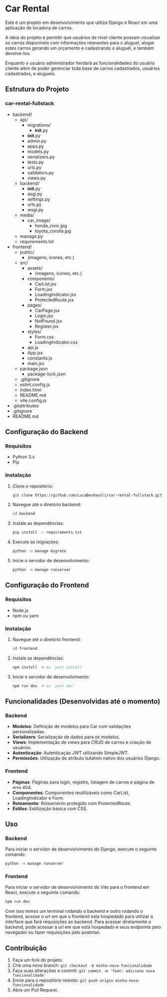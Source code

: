 # Car Rental

Este é um projeto em desenvolvimento que utiliza Django e React em uma aplicação de locadora de carros.

A ideia do projeto é permitir que usuários de nível cliente possam visualizar os carros disponíveis com informações
relevantes para o aluguel, alugar estes carros gerando um orçamento e cadastrando o aluguél, e também devolve-los.

Enquanto o usuário administrador herdará as funcionálidades do usuário cliente além de poder gerenciar toda base
de carros cadastrados, usuários cadastrados, e alugueis.

## Estrutura do Projeto

### car-rental-fullstack
- backend/
    - api/
        - migrations/
            - __init__.py
        - __init__.py
        - admin.py
        - apps.py
        - models.py
        - serializers.py
        - tests.py
        - urls.py
        - validators.py
        - views.py
    - backend/
        - __init__.py
        - asgi.py
        - settings.py
        - urls.py
        - wsgi.py
    - media/
        - car_image/
            - honda_civic.jpg
            - toyota_corolla.jpg
    - manage.py
    - requirements.txt
- frontend/
    - public/
        - (imagens, icones, etc.)
    - src/
        - assets/
            - (imagens, ícones, etc.)
        - components/
            - CarList.jsx
            - Form.jsx
            - LoadingIndicator.jsx
            - ProtectedRoute.jsx
        - pages/
            - CarPage.jsx
            - Login.jsx
            - NotFound.jsx
            - Register.jsx
        - styles/
            - Form.css
            - LoadingIndicator.css
        - api.js
        - App.jsx
        - constants.js
        - main.jsx
    - package.json
        - package-lock.json
    - .gitignore
    - eslint.config.js
    - index.html
    - README.md
    - vite.config.js
- .gitattributes
- .gitignore
- README.md

## Configuração do Backend

### Requisitos

- Python 3.x
- Pip

### Instalação

1. Clone o repositório:
    ```sh
    git clone https://github.com/LucaBendasoli/car-rental-fullstack.git
    ```

2. Navegue até o diretório backend:
    ```sh
    cd backend
    ```

3. Instale as dependências:
    ```sh
    pip install -r requirements.txt
    ```

4. Execute as migrações:
    ```sh
    python -m manage migrate
    ```

5. Inicie o servidor de desenvolvimento:
    ```sh
    python -m manage runserver
    ```

## Configuração do Frontend

### Requisitos

- Node.js
- npm ou yarn

### Instalação

1. Navegue até o diretório frontend:
    ```sh
    cd frontend
    ```

2. Instale as dependências:
    ```sh
    npm install  # ou `yarn install`
    ```

3. Inicie o servidor de desenvolvimento:
    ```sh
    npm run dev  # ou `yarn dev`
    ```

## Funcionalidades (Desenvolvidas até o momento)

### Backend

- **Modelos**: Definição de modelos para Car com validações personalizadas.
- **Serializers**: Serialização de dados para os modelos.
- **Views**: Implementação de views para CRUD de carros e criação de usuários.
- **Autenticação**: Autenticação JWT utilizando SimpleJWT.
- **Permissões**: Utilização do atributo IsAdmin nativo dos usuários Django.

### Frontend

- **Páginas**: Páginas para login, registro, listagem de carros e página de erro 404.
- **Componentes**: Componentes reutilizáveis como CarList, LoadingIndicator e Form.
- **Roteamento**: Roteamento protegido com ProtectedRoute.
- **Estilos**: Estilização básica com CSS.

## Uso

### Backend

Para iniciar o servidor de desenvolvimento do Django, execute o seguinte comando:

```sh
python -m manage runserver
```

### Frontend

Para iniciar o servidor de desenvolvimento do Vite para o frontend em React, execute o seguinte comando:

```sh
npm run dev
```

Com isso temos um terminal rodando o backend e outro rodando o frontend, acesse o url em que o frontend esta hospedado para utilizar a interface que fará requisições ao backend.
Para acessar diretamente o backend, pode acessar a url em que está hospedado e seus endpoints pelo navegador ou fazer requisições pelo postman.

## Contribuição

1. Faça um fork do projeto.
2. Crie uma nova branch: `git checkout -b minha-nova-funcionalidade`
3. Faça suas alterações e commit: `git commit -m 'feat: adiciona nova funcionalidade'`
4. Envie para o repositório remoto: `git push origin minha-nova-funcionalidade`
5. Abra um Pull Request.
